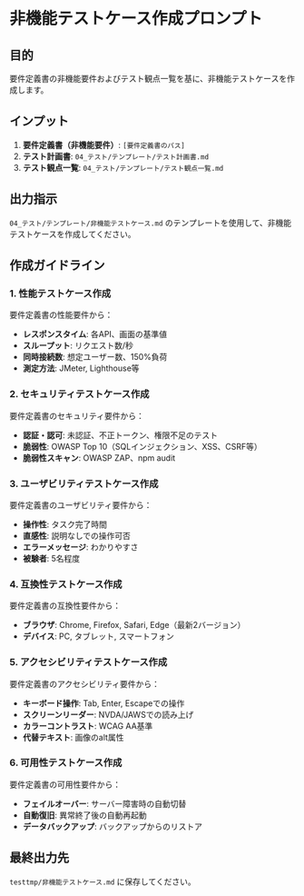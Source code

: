 # 非機能テストケース作成プロンプト

## 目的
要件定義書の非機能要件およびテスト観点一覧を基に、非機能テストケースを作成します。

## インプット
1. **要件定義書（非機能要件）**: `[要件定義書のパス]`
2. **テスト計画書**: `04_テスト/テンプレート/テスト計画書.md`
3. **テスト観点一覧**: `04_テスト/テンプレート/テスト観点一覧.md`

## 出力指示
`04_テスト/テンプレート/非機能テストケース.md` のテンプレートを使用して、非機能テストケースを作成してください。

## 作成ガイドライン

### 1. 性能テストケース作成
要件定義書の性能要件から：
- **レスポンスタイム**: 各API、画面の基準値
- **スループット**: リクエスト数/秒
- **同時接続数**: 想定ユーザー数、150%負荷
- **測定方法**: JMeter, Lighthouse等

### 2. セキュリティテストケース作成
要件定義書のセキュリティ要件から：
- **認証・認可**: 未認証、不正トークン、権限不足のテスト
- **脆弱性**: OWASP Top 10（SQLインジェクション、XSS、CSRF等）
- **脆弱性スキャン**: OWASP ZAP、npm audit

### 3. ユーザビリティテストケース作成
要件定義書のユーザビリティ要件から：
- **操作性**: タスク完了時間
- **直感性**: 説明なしでの操作可否
- **エラーメッセージ**: わかりやすさ
- **被験者**: 5名程度

### 4. 互換性テストケース作成
要件定義書の互換性要件から：
- **ブラウザ**: Chrome, Firefox, Safari, Edge（最新2バージョン）
- **デバイス**: PC, タブレット, スマートフォン

### 5. アクセシビリティテストケース作成
要件定義書のアクセシビリティ要件から：
- **キーボード操作**: Tab, Enter, Escapeでの操作
- **スクリーンリーダー**: NVDA/JAWSでの読み上げ
- **カラーコントラスト**: WCAG AA基準
- **代替テキスト**: 画像のalt属性

### 6. 可用性テストケース作成
要件定義書の可用性要件から：
- **フェイルオーバー**: サーバー障害時の自動切替
- **自動復旧**: 異常終了後の自動再起動
- **データバックアップ**: バックアップからのリストア

## 最終出力先
`testtmp/非機能テストケース.md` に保存してください。
